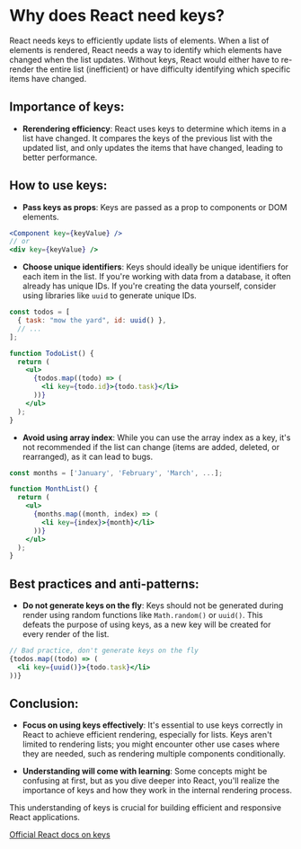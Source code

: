 # Why does React need keys?

React needs keys to efficiently update lists of elements. When a list of elements is rendered, React needs a way to identify which elements have changed when the list updates. Without keys, React would either have to re-render the entire list (inefficient) or have difficulty identifying which specific items have changed.

## Importance of keys:

- **Rerendering efficiency**: React uses keys to determine which items in a list have changed. It compares the keys of the previous list with the updated list, and only updates the items that have changed, leading to better performance.

## How to use keys:

- **Pass keys as props**: Keys are passed as a prop to components or DOM elements.

```jsx
<Component key={keyValue} />
// or
<div key={keyValue} />
```

- **Choose unique identifiers**: Keys should ideally be unique identifiers for each item in the list. If you're working with data from a database, it often already has unique IDs. If you're creating the data yourself, consider using libraries like `uuid` to generate unique IDs.

```jsx
const todos = [
  { task: "mow the yard", id: uuid() },
  // ...
];

function TodoList() {
  return (
    <ul>
      {todos.map((todo) => (
        <li key={todo.id}>{todo.task}</li>
      ))}
    </ul>
  );
}
```

- **Avoid using array index**: While you can use the array index as a key, it's not recommended if the list can change (items are added, deleted, or rearranged), as it can lead to bugs.

```jsx
const months = ['January', 'February', 'March', ...];

function MonthList() {
  return (
    <ul>
      {months.map((month, index) => (
        <li key={index}>{month}</li>
      ))}
    </ul>
  );
}
```

## Best practices and anti-patterns:

- **Do not generate keys on the fly**: Keys should not be generated during render using random functions like `Math.random()` or `uuid()`. This defeats the purpose of using keys, as a new key will be created for every render of the list.

```jsx
// Bad practice, don't generate keys on the fly
{todos.map((todo) => (
  <li key={uuid()}>{todo.task}</li>
))}
```

## Conclusion:

- **Focus on using keys effectively**: It's essential to use keys correctly in React to achieve efficient rendering, especially for lists. Keys aren't limited to rendering lists; you might encounter other use cases where they are needed, such as rendering multiple components conditionally.

- **Understanding will come with learning**: Some concepts might be confusing at first, but as you dive deeper into React, you'll realize the importance of keys and how they work in the internal rendering process.

This understanding of keys is crucial for building efficient and responsive React applications.

[Official React docs on keys](https://react.dev/learn/rendering-lists#keeping-list-items-in-order-with-key)